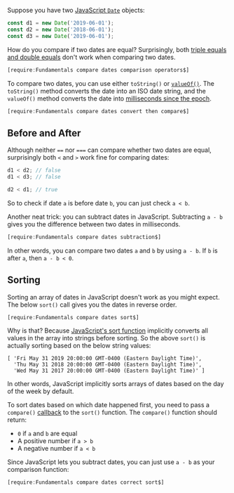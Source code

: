 Suppose you have two [JavaScript `Date`](https://developer.mozilla.org/en-US/docs/Web/JavaScript/Reference/Global_Objects/Date) objects:

```javascript
const d1 = new Date('2019-06-01');
const d2 = new Date('2018-06-01');
const d3 = new Date('2019-06-01');
```

How do you compare if two dates are equal? Surprisingly, both [triple equals and double equals](/tutorials/fundamentals/equals) don't work when comparing two dates.

```javascript
[require:Fundamentals compare dates comparison operators$]
```

To compare two dates, you can use either `toString()` or [`valueOf()`](/tutorials/fundamentals/valueof).
The `toString()` method converts the date into an ISO date string, and the
`valueOf()` method converts the date into [milliseconds since the epoch](https://currentmillis.com/).

```javascript
[require:Fundamentals compare dates convert then compare$]
```

Before and After
----------------

Although neither `==` nor `===` can compare whether two dates are equal,
surprisingly both `<` and `>` work fine for comparing dates:

```javascript
d1 < d2; // false
d1 < d3; // false

d2 < d1; // true
```

So to check if date `a` is before date `b`, you can just check `a < b`.

Another neat trick: you can subtract dates in JavaScript. Subtracting
`a - b` gives you the difference between two dates in milliseconds.

```javascript
[require:Fundamentals compare dates subtraction$]
```

In other words, you can compare two dates `a` and `b` by using `a - b`.
If `b` is after `a`, then `a - b < 0`.

Sorting
-------

Sorting an array of dates in JavaScript doesn't work as you might expect.
The below `sort()` call gives you the dates in reverse order.

```javascript
[require:Fundamentals compare dates sort$]
```

Why is that? Because [JavaScript's sort function](/tutorials/fundamentals/array-sort)
implicitly converts all values in the array into strings before sorting.
So the above `sort()` is actually sorting based on the below string values:

```
[ 'Fri May 31 2019 20:00:00 GMT-0400 (Eastern Daylight Time)',
  'Thu May 31 2018 20:00:00 GMT-0400 (Eastern Daylight Time)',
  'Wed May 31 2017 20:00:00 GMT-0400 (Eastern Daylight Time)' ]
```

In other words, JavaScript implicitly sorts arrays of dates based on the
day of the week by default.

To sort dates based on which date happened first,
you need to pass a `compare()` [callback](/tutorials/fundamentals/callbacks)
to the `sort()` function. The `compare()` function should return:

* `0` if `a` and `b` are equal
* A positive number if `a > b`
* A negative number if `a < b`

Since JavaScript lets you subtract dates, you can just use `a - b` as
your comparison function:

```javascript
[require:Fundamentals compare dates correct sort$]
```